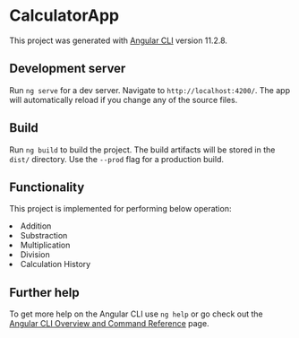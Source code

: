 # CalculatorApp

This project was generated with [Angular CLI](https://github.com/angular/angular-cli) version 11.2.8.

## Development server

Run `ng serve` for a dev server. Navigate to `http://localhost:4200/`. The app will automatically reload if you change any of the source files.


## Build

Run `ng build` to build the project. The build artifacts will be stored in the `dist/` directory. Use the `--prod` flag for a production build.

## Functionality

This project is implemented for performing below operation:
   <li>Addition</li>
   <li>Substraction</li>
   <li>Multiplication</li>
   <li>Division</li>
   <li>Calculation History</li>

## Further help

To get more help on the Angular CLI use `ng help` or go check out the [Angular CLI Overview and Command Reference](https://angular.io/cli) page.
